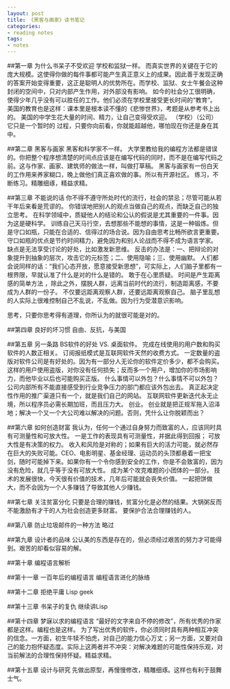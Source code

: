 ```yaml
---
layout: post
title: 《黑客与画家》读书笔记
categories:
- reading notes
tags:
- notes
---
```


##第一章 为什么书呆子不受欢迎
学校和监狱一样。
而真实世界的关键在于它的庞大规模。这使得你做的每件事都可能产生真正意义上的成果。因此善于发现正确的答案开始变得重要，这正是聪明人的优势所在。而学校、监狱、女士午餐会这种封闭的空间中，只对内部产生作用，对外部没有影响。
如今的社会分工很明确，使得少年几乎没有可以胜任的工作。他们必须在学校里接受更长时间的“教育”。
美国的教育也是这样：课本里是根本读不懂的《悲惨世界》，考题是从参考书上出的。
美国的中学生花大量的时间、精力，让自己变得受欢迎。
（学校）（公司）它只是一个暂时的 过程，只要你向前看，你就能超越他，哪怕现在你还是身在其中。

##第二章 黑客与画家
黑客和科学家不一样。
大学里教给我的编程方法都是错误的。你把整个程序想清楚的时间点应该是在编写代码的同时，而不是在编写代码之前。这与作家、画家、建筑师的做法一样，叫做打草稿。
黑客与画家有一份白天的工作用来养家糊口，晚上做他们真正喜欢做的事。所以有开源社区。
练习，不断练习。精雕细琢，精益求精。

##第三章 不能说的话
你不得不遵守所处时代的流行，社会的禁忌；尽管可能从若干年后来看是荒谬的。
你错误地把别人的观点当做自己的观点，而缺乏自己的独立思考。
在科学领域中，质疑他人的结论和公认的假说是尤其重要的一件事。因为这是硬科学。
训练自己天马行空，去想那些不能想的事情，这是一种锻炼。但是守口如瓶，只能在合适的、信得过的场合说。因为自由思考比畅所欲言更重要。
守口如瓶的优点是节约时间精力，避免因为和别人论战而不得不成为语言学家。
缺点是无法享受讨论的好处，比如激发新思维。
反击的办法是：一、把辩论的对象提升到抽象的层次，攻击它的元标签；二、使用隐喻；三、使用幽默。
人们都会说同样的话：“我们心态开放，愿意接受新思想”，可实际上，人们脑子里都有一根界限，早就认准了什么是对的什么是错的。
敢于在心里质疑。
时间是产生距离感的简单方法 ，除此之外，摆脱人群，远离当前时代的流行，制造距离感，不要成为人群的一份子。
不仅要远距离观察人群，还要远距离观察自己。
脑子里乱想的人实际上很难控制自己不乱说，不乱做。因为行为受潜意识影响。

思考，只要你思考得有道理，你所认为的就很可能是对的。

##第四章 良好的坏习惯
自由、反抗，与美国

##第五章 另一条路
BS软件的好处 VS. 桌面软件。
完成在线使用的用户数和购买软件的人数正相关。
订阅报纸模式是互联网软件天然的收费方式。
一定数量的盗版对软件公司是有好处的。因为有一部分人无论你的软件定价多少，都不会购买。这样的用户使用盗版，对你没有任何损失；反而多一个用户，增加你的市场影响力，而他毕业以后也可能购买正版。
什么事情可以外包？什么事情不可以外包？公司内部所有不能直接感受到行业竞争压力的部门都应该外包出去。
真正起决定性作用的推广渠道只有一个，就是我们自己的网站。
互联网软件更新迭代永无止境，所以程序员必需长期加班，而且压力大。
创业。
创业就是把正规军拖入沼泽地；解决一个又一个大公司难以解决的问题。否则，凭什么让你脱颖而出？

##第六章 如何创造财富
我认为，任何一个通过自身努力而致富的人，应该同时具有可测量性和可放大性。
一是工作的表现具有可测量性，并据此得到回报；
可放大性是有决策的权力。
收入和风险是对称的；如果有巨大的活力可能，就必然存在巨大的失败可能。CEO、电影明星、基金经理、运动员的头顶都悬着一把宝剑，随时可能掉下来。如果你有一个令你感到安全的工作，你是不会致富的，因为没有危险，就几乎等于没有可放大性。
成为某个攻克难题的小团体的一部分。
技术的发展很快，今天很有价值的技术，几年后可能就会丧失价值。
一起把饼做大，而不会因为一个人多赚钱了导致其他人少赚钱。

##第七章 关注贫富分化
只要是合理的赚钱，贫富分化是必然的结果。大锅粥反而不能激励有才干的人为社会创造更多财富。
要保护合法合理赚钱的人。

##第八章 防止垃圾邮件的一种方法
略过

##第九章 设计者的品味
公认美的东西是存在的，但必须经过艰苦的努力才可能得到。艰苦的却看似容易的解。

##第十章 编程语言解析

##第十一章 一百年后的编程语言
编程语言进化的脉络

##第十二章 拒绝平庸
Lisp geek

##第十三章 书呆子的复仇
继续讲Lisp

##第十四章 梦寐以求的编程语言
“最好的文字来自不停的修改”，所有优秀的作家都是这样。编程也是这样。
为了写出优秀的软件，你必须同时具有两种相互冲突的信念。一方面，初生牛犊不怕虎，对自己的能力信心万丈；另一方面，又要对自己的能力抱怀疑态度。实际上这两者并不冲突：对解决难题的可能性保持乐观，对当前解法的合理性保持怀疑。精益求精。

##第十五章 设计与研究
先做出原型，再慢慢修改，精雕细琢。这样也有利于鼓舞士气。

